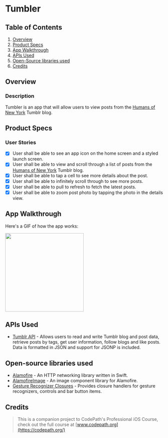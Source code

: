 # Tumbler

## Table of Contents
1. [Overview](#Overview)
2. [Product Specs](#Product-Specs)
3. [App Walkthrough](#App-Walkthrough)
4. [APIs Used](#APIs-Used)
5. [Open-Source libraries used](#Open-Source-libraries-used)
6. [Credits](#Credits)

## Overview
### Description

Tumbler is an app that will allow users to view posts from the [Humans of New York](https://www.humansofnewyork.com/) Tumblr blog.

## Product Specs
### User Stories

- [X] User shall be able to see an app icon on the home screen and a styled launch screen.
- [X] User shall be able to view and scroll through a list of posts from the [Humans of New York](https://www.humansofnewyork.com/) Tumblr blog.
- [X] User shall be able to tap a cell to see more details about the post.
- [X] User shall be able to infinitely scroll through to see more posts.
- [X] User shall be able to pull to refresh to fetch the latest posts.
- [X] User shall be able to zoom post photo by tapping the photo in the details view.

## App Walkthrough

Here's a GIF of how the app works:

<img src="https://user-images.githubusercontent.com/35745973/81741234-1690b480-9453-11ea-93e5-9bae0a7e25a0.gif" width=250><br>

## APIs Used

- [Tumblr API](https://www.tumblr.com/docs/en/api/v2) - Allows users to read and write Tumblr blog and post data, retrieve posts by tags, get user information, follow blogs and like posts. Data is formatted in JSON and support for JSONP is included.

## Open-source libraries used

- [Alamofire](https://github.com/Alamofire/Alamofire) - An HTTP networking library written in Swift.
- [AlamofireImage](https://github.com/Alamofire/AlamofireImage) - An image component library for Alamofire.
- [Gesture Recognizer Closures](https://github.com/marcbaldwin/GestureRecognizerClosures) - Provides closure handlers for gesture recognizers, controls and bar button items.

## Credits

>This is a companion project to CodePath's Professional iOS Course, check out the full course at [www.codepath.org](https://codepath.org/)
